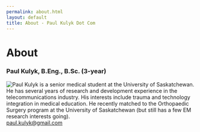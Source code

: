 ```yaml
---
permalink: about.html
layout: default
title: About - Paul Kulyk Dot Com
---
```

# About

<h3>Paul Kulyk, B.Eng., B.Sc. (3-year)</h3>
<p>
<img style="float:left" src="{{ site.baseurl }}/images/kulyk_floating10.png">
Paul Kulyk is a senior medical student at the University of Saskatchewan.   He has several years of research and development experience in the telecommunications industry.  His interests include trauma and technology integration in medical education.  He recently matched to the Orthopaedic Surgery program at the University of Saskatchewan (but still has a few EM research interests going).
<br>
<a href='mailto:paul.kulyk@gmail.com'>paul.kulyk@gmail.com</a> 
</p>

